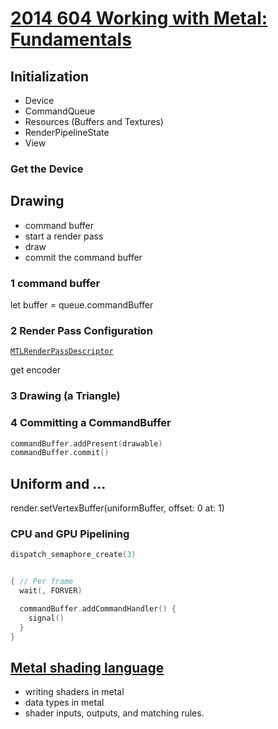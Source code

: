 
# [2014 604 Working with Metal: Fundamentals](https://developer.apple.com/videos/play/wwdc2014/604/)



## Initialization

* Device
* CommandQueue
* Resources (Buffers and Textures)
* RenderPipelineState
* View

### Get the Device


## Drawing

* command buffer
* start a render pass
* draw
* commit the command buffer

### 1 command buffer

let buffer = queue.commandBuffer

### 2 Render Pass Configuration

[`MTLRenderPassDescriptor`](https://developer.apple.com/documentation/metal/mtlrenderpassdescriptor)

get encoder

### 3 Drawing (a Triangle)


### 4 Committing a CommandBuffer

```swift
commandBuffer.addPresent(drawable)
commandBuffer.commit()
```


## Uniform and ...


render.setVertexBuffer(uniformBuffer, offset: 0 at: 1)

### CPU and GPU Pipelining

```swift
dispatch_semaphore_create(3)


{ // Per frame
  wait(, FORVER)

  commandBuffer.addCommandHandler() {
    signal()
  }
}
```


## [Metal shading language](604.2-metal-shading-language.md)

* writing shaders in metal
* data types in metal
* shader inputs, outputs, and matching rules.
